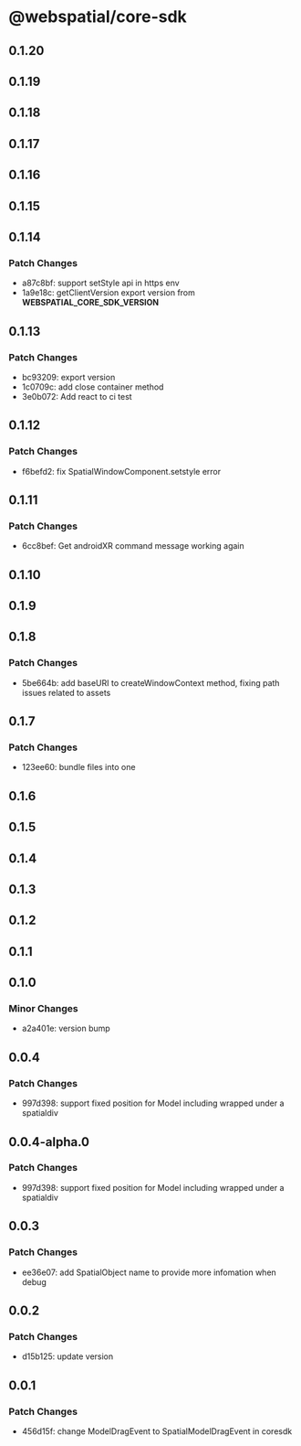 # @webspatial/core-sdk

## 0.1.20

## 0.1.19

## 0.1.18

## 0.1.17

## 0.1.16

## 0.1.15

## 0.1.14

### Patch Changes

- a87c8bf: support setStyle api in https env
- 1a9e18c: getClientVersion export version from **WEBSPATIAL_CORE_SDK_VERSION**

## 0.1.13

### Patch Changes

- bc93209: export version
- 1c0709c: add close container method
- 3e0b072: Add react to ci test

## 0.1.12

### Patch Changes

- f6befd2: fix SpatialWindowComponent.setstyle error

## 0.1.11

### Patch Changes

- 6cc8bef: Get androidXR command message working again

## 0.1.10

## 0.1.9

## 0.1.8

### Patch Changes

- 5be664b: add baseURI to createWindowContext method, fixing path issues related to assets

## 0.1.7

### Patch Changes

- 123ee60: bundle files into one

## 0.1.6

## 0.1.5

## 0.1.4

## 0.1.3

## 0.1.2

## 0.1.1

## 0.1.0

### Minor Changes

- a2a401e: version bump

## 0.0.4

### Patch Changes

- 997d398: support fixed position for Model including wrapped under a spatialdiv

## 0.0.4-alpha.0

### Patch Changes

- 997d398: support fixed position for Model including wrapped under a spatialdiv

## 0.0.3

### Patch Changes

- ee36e07: add SpatialObject name to provide more infomation when debug

## 0.0.2

### Patch Changes

- d15b125: update version

## 0.0.1

### Patch Changes

- 456d15f: change ModelDragEvent to SpatialModelDragEvent in coresdk
